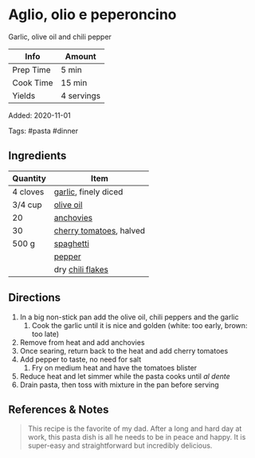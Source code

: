 # Aglio, olio e peperoncino

Garlic, olive oil and chili pepper

| Info      | Amount     |
| --------- | ---------- |
| Prep Time | 5 min      |
| Cook Time | 15 min     |
| Yields    | 4 servings |

Added: 2020-11-01

Tags: #pasta #dinner

## Ingredients

| Quantity | Item                                                        |
| -------- | ----------------------------------------------------------- |
| 4 cloves | [garlic](../_ingredients/garlic.md), finely diced           |
| 3/4 cup  | [olive oil](../_ingredients/olive-oil.md)                   |
| 20       | [anchovies](../_ingredients/anchovies.md)                   |
| 30       | [cherry tomatoes](../_ingredients/cherry-tomato.md), halved |
| 500 g    | [spaghetti](../_ingredients/spaghetti.md)                   |
|          | [pepper](../_ingredients/pepper.md)                         |
|          | dry [chili flakes](../_ingredients/red-pepper-flakes.md)    |

## Directions

1. In a big non-stick pan add the olive oil, chili peppers and the garlic
    1. Cook the garlic until it is nice and golden (white: too early, brown: too late)
2. Remove from heat and add anchovies
3. Once searing, return back to the heat and add cherry tomatoes
4. Add pepper to taste, no need for salt
    1. Fry on medium heat and have the tomatoes blister
5. Reduce heat and let simmer while the pasta cooks until _al dente_
6. Drain pasta, then toss with mixture in the pan before serving

## References & Notes

[^1]: Original recipe: Giacomo Grillo
> This recipe is the favorite of my dad.
> After a long and hard day at work, this pasta dish is all he needs to be in peace and happy.
> It is super-easy and straightforward but incredibly delicious.

[^2]: The sauce takes minutes to prepare so bring the water to the boil.
Do not add a lot of salt to the water since the sauce is a little strong on seasoning.

[^3]: **The reaction after adding the anchovies is pretty violent, so add them and with a wooden spoon and melt them with the heat off**

[^4]: You can prepare a little fancy garnish by toasting some breadcrumbs and fresh parsley in a non-stick pan until breadcrumbs are golden brown.
Once you serve the pasta sprinkle some breadcrumbs on the pasta.
